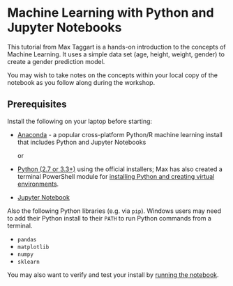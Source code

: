 # Machine Learning with Python and Jupyter Notebooks

This tutorial from Max Taggart is a hands-on introduction to the concepts of Machine Learning. It uses a simple data set (age, height, weight, gender) to create a gender prediction model.

You may wish to take notes on the concepts within your local copy of the notebook as you follow along during the workshop.

## Prerequisites

Install the following on your laptop before starting:
- [Anaconda](https://www.anaconda.com/distribution/) - a popular cross-platform Python/R machine learning install that includes Python and Jupyter Notebooks  

  or

- [Python (2.7 or 3.3+)](https://www.python.org/downloads/) using the official installers; Max has also created a terminal PowerShell module for [installing Python and creating virtual environments](https://github.com/HealthCatalyst/PythonPowershellUtilities).
- [Jupyter Notebook](https://jupyter.org/install)



Also the following Python libraries (e.g. via  `pip`). Windows users may need to add their Python install to their `PATH` to run Python commands from a terminal.

- `pandas`
- `matplotlib`
- `numpy`
- `sklearn`

You may also want to verify and test your install by [running the notebook](https://jupyter.readthedocs.io/en/latest/running.html#running).
